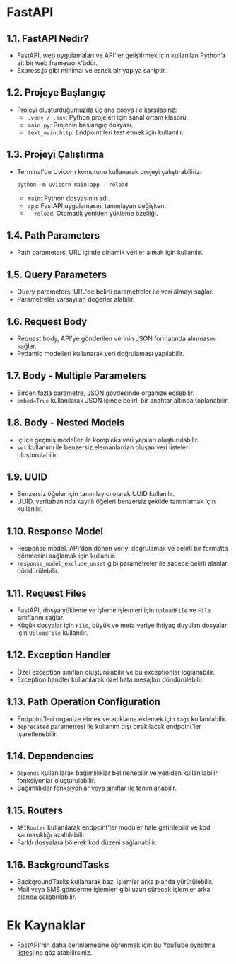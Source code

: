 # FastAPI

## 1.1. FastAPI Nedir?

- FastAPI, web uygulamaları ve API'ler geliştirmek için kullanılan Python’a ait bir web framework'üdür.
- Express.js gibi minimal ve esnek bir yapıya sahiptir.

## 1.2. Projeye Başlangıç

- Projeyi oluşturduğumuzda üç ana dosya ile karşılaşırız:
    - `.venv / .env`: Python projeleri için sanal ortam klasörü.
    - `main.py`: Projenin başlangıç dosyası.
    - `text_main.http`: Endpoint'leri test etmek için kullanılır.

## 1.3. Projeyi Çalıştırma

- Terminal'de Uvicorn komutunu kullanarak projeyi çalıştırabiliriz:
    ```powershell
    python -m uvicorn main:app --reload
    ```
    - `main`: Python dosyasının adı.
    - `app`: FastAPI uygulamasını tanımlayan değişken.
    - `--reload`: Otomatik yeniden yükleme özelliği.

## 1.4. Path Parameters

- Path parameters, URL içinde dinamik veriler almak için kullanılır.

## 1.5. Query Parameters

- Query parameters, URL'de belirli parametreler ile veri almayı sağlar. 
- Parametreler varsayılan değerler alabilir.

## 1.6. Request Body

- Request body, API'ye gönderilen verinin JSON formatında alınmasını sağlar.
- Pydantic modelleri kullanarak veri doğrulaması yapılabilir.

## 1.7. Body - Multiple Parameters

- Birden fazla parametre, JSON gövdesinde organize edilebilir.
- `embed=True` kullanılarak JSON içinde belirli bir anahtar altında toplanabilir.

## 1.8. Body - Nested Models

- İç içe geçmiş modeller ile kompleks veri yapıları oluşturulabilir.
- `set` kullanımı ile benzersiz elemanlardan oluşan veri listeleri oluşturulabilir.

## 1.9. UUID

- Benzersiz öğeler için tanımlayıcı olarak UUID kullanılır.
- UUID, veritabanında kayıtlı öğeleri benzersiz şekilde tanımlamak için kullanılır.

## 1.10. Response Model

- Response model, API'den dönen veriyi doğrulamak ve belirli bir formatta dönmesini sağlamak için kullanılır.
- `response_model_exclude_unset` gibi parametreler ile sadece belirli alanlar döndürülebilir.

## 1.11. Request Files

- FastAPI, dosya yükleme ve işleme işlemleri için `UploadFile` ve `File` sınıflarını sağlar.
- Küçük dosyalar için `File`, büyük ve meta veriye ihtiyaç duyulan dosyalar için `UploadFile` kullanılır.

## 1.12. Exception Handler

- Özel exception sınıfları oluşturulabilir ve bu exceptionlar loglanabilir.
- Exception handler kullanılarak özel hata mesajları döndürülebilir.

## 1.13. Path Operation Configuration

- Endpoint'leri organize etmek ve açıklama eklemek için `tags` kullanılabilir.
- `deprecated` parametresi ile kullanım dışı bırakılacak endpoint'ler işaretlenebilir.

## 1.14. Dependencies

- `Depends` kullanılarak bağımlılıklar belirlenebilir ve yeniden kullanılabilir fonksiyonlar oluşturulabilir.
- Bağımlılıklar fonksiyonlar veya sınıflar ile tanımlanabilir.

## 1.15. Routers

- `APIRouter` kullanılarak endpoint'ler modüler hale getirilebilir ve kod karmaşıklığı azaltılabilir.
- Farklı dosyalara bölerek kod düzeni sağlanabilir.

## 1.16. BackgroundTasks

- BackgroundTasks kullanarak bazı işlemler arka planda yürütülebilir.
- Mail veya SMS gönderme işlemleri gibi uzun sürecek işlemler arka planda çalıştırılabilir.

# Ek Kaynaklar

- FastAPI'nin daha derinlemesine öğrenmek için [bu YouTube oynatma listesi](https://www.youtube.com/playlist?list=PLqAmigZvYxIL9dnYeZEhMoHcoP4zop8-p)'ne göz atabilirsiniz.
